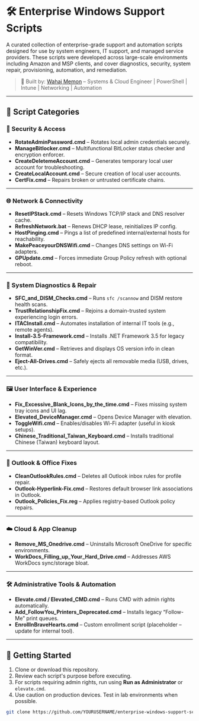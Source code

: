 # 🛠️ Enterprise Windows Support Scripts

A curated collection of enterprise-grade support and automation scripts designed for use by system engineers, IT support, and managed service providers. These scripts were developed across large-scale environments including Amazon and MSP clients, and cover diagnostics, security, system repair, provisioning, automation, and remediation.

> 🔐 Built by: [Wahaj Memon](https://linkedin.com/in/wahaj-m-3b3555108) – Systems & Cloud Engineer | PowerShell | Intune | Networking | Automation

---

## 📂 Script Categories

### 🔐 Security & Access
- **RotateAdminPassword.cmd** – Rotates local admin credentials securely.
- **ManageBitlocker.cmd** – Multifunctional BitLocker status checker and encryption enforcer.
- **CreateDeletemeAccount.cmd** – Generates temporary local user account for troubleshooting.
- **CreateLocalAccount.cmd** – Secure creation of local user accounts.
- **CertFix.cmd** – Repairs broken or untrusted certificate chains.

---

### 🌐 Network & Connectivity
- **ResetIPStack.cmd** – Resets Windows TCP/IP stack and DNS resolver cache.
- **RefreshNetwork.bat** – Renews DHCP lease, reinitializes IP config.
- **HostPinging.cmd** – Pings a list of predefined internal/external hosts for reachability.
- **MakePeaceyourDNSWifi.cmd** – Changes DNS settings on Wi-Fi adapters.
- **GPUpdate.cmd** – Forces immediate Group Policy refresh with optional reboot.

---

### 🧰 System Diagnostics & Repair
- **SFC_and_DISM_Checks.cmd** – Runs `sfc /scannow` and DISM restore health scans.
- **TrustRelationshipFix.cmd** – Rejoins a domain-trusted system experiencing login errors.
- **ITACInstall.cmd** – Automates installation of internal IT tools (e.g., remote agents).
- **Install-3.5-Framework.cmd** – Installs .NET Framework 3.5 for legacy compatibility.
- **GetWinVer.cmd** – Retrieves and displays OS version info in clean format.
- **Eject-All-Drives.cmd** – Safely ejects all removable media (USB, drives, etc.).

---

### 🖼️ User Interface & Experience
- **Fix_Excessive_Blank_Icons_by_the_time.cmd** – Fixes missing system tray icons and UI lag.
- **Elevated_DeviceManager.cmd** – Opens Device Manager with elevation.
- **ToggleWifi.cmd** – Enables/disables Wi-Fi adapter (useful in kiosk setups).
- **Chinese_Traditional_Taiwan_Keyboard.cmd** – Installs traditional Chinese (Taiwan) keyboard layout.

---

### 📧 Outlook & Office Fixes
- **CleanOutlookRules.cmd** – Deletes all Outlook inbox rules for profile repair.
- **Outlook-Hyperlink-Fix.cmd** – Restores default browser link associations in Outlook.
- **Outlook_Policies_Fix.reg** – Applies registry-based Outlook policy repairs.

---

### ☁️ Cloud & App Cleanup
- **Remove_MS_Onedrive.cmd** – Uninstalls Microsoft OneDrive for specific environments.
- **WorkDocs_Filling_up_Your_Hard_Drive.cmd** – Addresses AWS WorkDocs sync/storage bloat.

---

### 🛠️ Administrative Tools & Automation
- **Elevate.cmd / Elevated_CMD.cmd** – Runs CMD with admin rights automatically.
- **Add_FollowYou_Printers_Deprecated.cmd** – Installs legacy “Follow-Me” print queues.
- **EnrollInBraveHearts.cmd** – Custom enrollment script (placeholder – update for internal tool).

---

## 🚀 Getting Started

1. Clone or download this repository.
2. Review each script's purpose before executing.
3. For scripts requiring admin rights, run using **Run as Administrator** or `elevate.cmd`.
4. Use caution on production devices. Test in lab environments when possible.

```bash
git clone https://github.com/YOURUSERNAME/enterprise-windows-support-scripts.git
